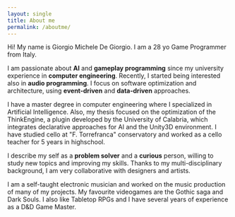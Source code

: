 ```yaml
---
layout: single
title: About me
permalink: /aboutme/
---
```


[//]: # "PRESENTAZIONI"
Hi! My name is Giorgio Michele De Giorgio. I am a 28 yo Game Programmer from Italy.  

[//]: # "INTERESSI"
I am passionate about **AI** and **gameplay programming** since my university experience in **computer engineering**. 
Recently, I started being interested also in **audio programming**.
I focus on software optimization and architecture, using **event-driven** and **data-driven** approaches.

[//]: # "ISTRUZIONE"
I have a master degree in computer engineering where I specialized in Artificial Intelligence. 
Also, my thesis focused on the optimization of the ThinkEngine, a plugin developed by the University of Calabria, which integrates declarative approaches for AI and the Unity3D environment.
I have studied cello at "F. Torrefranca" conservatory and worked as a cello teacher for 5 years in highschool.

[//]: # "SOFT SKILLS"
I describe my self as a **problem solver** and a **curious** person, willing to study new topics and improving my skills.
Thanks to my multi-disciplinary background, I am very collaborative with designers and artists. 

[//]: # "SONO ANCHE UNA BELLA PERSONA"
I am a self-taught electronic musician and worked on the music production of many of my projects. 
My favourite videogames are the Gothic saga and Dark Souls. 
I also like Tabletop RPGs and I have several years of experience as a D&D Game Master. 
